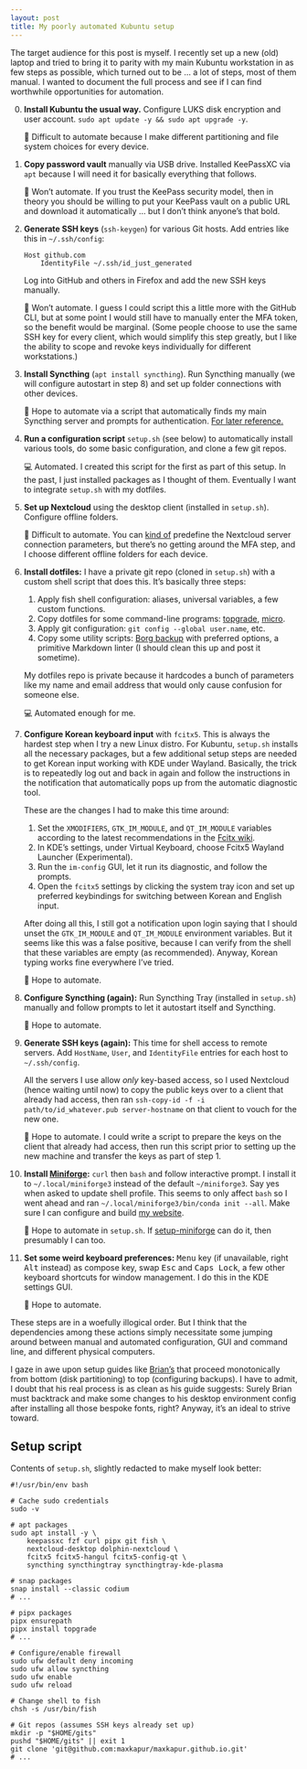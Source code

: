 ```yaml
---
layout: post
title: My poorly automated Kubuntu setup
---
```


The target audience for this post is myself. I recently set up a new (old)
laptop and tried to bring it to parity with my main Kubuntu workstation in as
few steps as possible, which turned out to be … a lot of steps, most of them
manual. I wanted to document the full process and see if I can find worthwhile
opportunities for automation.<!--more-->

00. **Install Kubuntu the usual way.** Configure LUKS disk encryption and user
    account. `sudo apt update -y && sudo apt upgrade -y`.

    🎨 Difficult to automate because I make different partitioning and file
    system choices for every device.

01. **Copy password vault** manually via USB drive. Installed KeePassXC via
    `apt` because I will need it for basically everything that follows.

    🔐 Won’t automate. If you trust the KeePass security model, then in theory
    you should be willing to put your KeePass vault on a public URL and download
    it automatically … but I don’t think anyone’s that bold.

02. **Generate SSH keys** (`ssh-keygen`) for various Git hosts. Add entries like
    this in `~/.ssh/config`:

    ```
    Host github.com
        IdentityFile ~/.ssh/id_just_generated
    ```

    Log into GitHub and others in Firefox and add the new SSH keys manually.

    🔐 Won’t automate. I guess I could script this a little more with the GitHub
    CLI, but at some point I would still have to manually enter the MFA token,
    so the benefit would be marginal. (Some people choose to use the same SSH
    key for every client, which would simplify this step greatly, but I like the
    ability to scope and revoke keys individually for different workstations.)

03. **Install Syncthing** (`apt install syncthing`). Run Syncthing manually (we
    will configure autostart in step 8) and set up folder connections with other
    devices.

    🧪 Hope to automate via a script that automatically finds my main Syncthing
    server and prompts for authentication.
    [For later reference.](https://docs.syncthing.net/dev/rest.html)

04. **Run a configuration script** `setup.sh` (see below) to automatically
    install various tools, do some basic configuration, and clone a few git
    repos.

    💻 Automated. I created this script for the first as part of this setup. In
    the past, I just installed packages as I thought of them. Eventually I want
    to integrate `setup.sh` with my dotfiles.

05. **Set up Nextcloud** using the desktop client (installed in `setup.sh`).
    Configure offline folders.

    🎨 Difficult to automate. You can
    [kind of](https://docs.nextcloud.com/desktop/latest/advancedusage.html#mass-deployment-and-account-creation)
    predefine the Nextcloud server connection parameters, but there’s no getting
    around the MFA step, and I choose different offline folders for each device.

06. **Install dotfiles:** I have a private git repo (cloned in `setup.sh`) with
    a custom shell script that does this. It’s basically three steps:

    1. Apply fish shell configuration: aliases, universal variables, a few
       custom functions.
    2. Copy dotfiles for some command-line programs:
       [topgrade](https://github.com/topgrade-rs/topgrade),
       [micro](https://github.com/zyedidia/micro).
    3. Apply git configuration: `git config --global user.name`, etc.
    4. Copy some utility scripts:
       [Borg backup](https://borgbackup.readthedocs.io/) with preferred options,
       a primitive Markdown linter (I should clean this up and post it
       sometime).

    My dotfiles repo is private because it hardcodes a bunch of parameters like
    my name and email address that would only cause confusion for someone else.

    💻 Automated enough for me.

07. **Configure Korean keyboard input** with `fcitx5`. This is always the
    hardest step when I try a new Linux distro. For Kubuntu, `setup.sh` installs
    all the necessary packages, but a few additional setup steps are needed to
    get Korean input working with KDE under Wayland. Basically, the trick is to
    repeatedly log out and back in again and follow the instructions in the
    notification that automatically pops up from the automatic diagnostic tool.

    These are the changes I had to make this time around:

    1. Set the `XMODIFIERS`, `GTK_IM_MODULE`, and `QT_IM_MODULE` variables
       according to the latest recommendations in the
       [Fcitx wiki](https://www.fcitx-im.org/wiki/Setup_Fcitx_5).
    2. In KDE’s settings, under Virtual Keyboard, choose Fcitx5 Wayland Launcher
       (Experimental).
    3. Run the `im-config` GUI, let it run its diagnostic, and follow the
       prompts.
    4. Open the `fcitx5` settings by clicking the system tray icon and set up
       preferred keybindings for switching between Korean and English input.

    After doing all this, I still got a notification upon login saying that I
    should unset the `GTK_IM_MODULE` and `QT_IM_MODULE` environment variables.
    But it seems like this was a false positive, because I can verify from the
    shell that these variables are empty (as recommended). Anyway, Korean typing
    works fine everywhere I’ve tried.

    🧪 Hope to automate.

08. **Configure Syncthing (again):** Run Syncthing Tray (installed in
    `setup.sh`) manually and follow prompts to let it autostart itself and
    Syncthing.

    🧪 Hope to automate.

09. **Generate SSH keys (again):** This time for shell access to remote servers.
    Add `HostName`, `User`, and `IdentityFile` entries for each host to
    `~/.ssh/config`.

    All the servers I use allow *only* key-based access, so I used Nextcloud
    (hence waiting until now) to copy the public keys over to a client that
    already had access, then ran
    `ssh-copy-id -f -i path/to/id_whatever.pub server-hostname` on that client
    to vouch for the new one.

    🧪 Hope to automate. I could write a script to prepare the keys on the client
    that already had access, then run this script prior to setting up the new
    machine and transfer the keys as part of step 1.

10. **Install [Miniforge](https://github.com/conda-forge/miniforge):** `curl`
    then `bash` and follow interactive prompt. I install it to
    `~/.local/miniforge3` instead of the default `~/miniforge3`. Say yes when
    asked to update shell profile. This seems to only affect `bash` so I went
    ahead and ran `~/.local/miniforge3/bin/conda init --all`. Make sure I can
    configure and build
    [my website](https://github.com/maxkapur/maxkapur.github.io/).

    🧪 Hope to automate in `setup.sh`. If
    [setup-miniforge](https://github.com/conda-forge/setup-miniforge) can do it,
    then presumably I can too.

11. **Set some weird keyboard preferences:** <kbd>Menu</kbd> key (if
    unavailable, right <kbd>Alt</kbd> instead) as compose key, swap
    <kbd>Esc</kbd> and <kbd>Caps Lock</kbd>, a few other keyboard shortcuts for
    window management. I do this in the KDE settings GUI.

    🧪 Hope to automate.

These steps are in a woefully illogical order. But I think that the dependencies
among these actions simply necessitate some jumping around between manual and
automated configuration, GUI and command line, and different physical computers.

I gaze in awe upon setup guides like
[Brian’s](https://briantruong777.github.io/2025/01/01/my-arch-linux-setup-2.0.html)
that proceed monotonically from bottom (disk partitioning) to top (configuring
backups). I have to admit, I doubt that his real process is as clean as his
guide suggests: Surely Brian must backtrack and make some changes to his desktop
environment config after installing all those bespoke fonts, right? Anyway, it’s
an ideal to strive toward.

## Setup script

Contents of `setup.sh`, slightly redacted to make myself look better:

```shell
#!/usr/bin/env bash

# Cache sudo credentials
sudo -v

# apt packages
sudo apt install -y \
    keepassxc fzf curl pipx git fish \
    nextcloud-desktop dolphin-nextcloud \
    fcitx5 fcitx5-hangul fcitx5-config-qt \
    syncthing syncthingtray syncthingtray-kde-plasma

# snap packages
snap install --classic codium
# ...

# pipx packages
pipx ensurepath
pipx install topgrade
# ...

# Configure/enable firewall
sudo ufw default deny incoming
sudo ufw allow syncthing
sudo ufw enable
sudo ufw reload

# Change shell to fish
chsh -s /usr/bin/fish

# Git repos (assumes SSH keys already set up)
mkdir -p "$HOME/gits"
pushd "$HOME/gits" || exit 1
git clone 'git@github.com:maxkapur/maxkapur.github.io.git'
# ...
```
